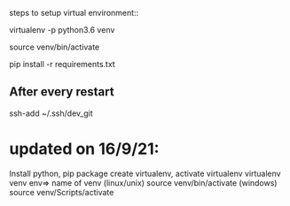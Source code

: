 steps to setup virtual environment::

virtualenv -p python3.6 venv

source venv/bin/activate 

pip install -r requirements.txt

## After every restart
ssh-add ~/.ssh/dev_git
 
# updated on 16/9/21:
Install python, pip package
create virtualenv, activate virtualenv
virtualenv venv 
env=>  name of venv
(linux/unix)
source  venv/bin/activate 
(windows)
source venv/Scripts/activate

